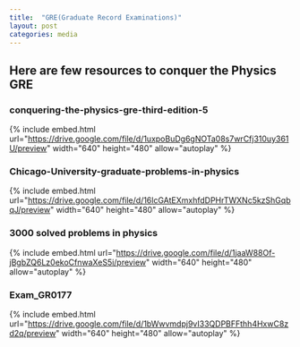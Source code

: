 ```yaml
---
title:  "GRE(Graduate Record Examinations)"
layout: post
categories: media
---
```

## Here are few resources to conquer the Physics GRE
### conquering-the-physics-gre-third-edition-5
{% include embed.html url="https://drive.google.com/file/d/1uxpoBuDg6gNOTa08s7wrCfj310uy361U/preview" width="640" height="480" allow="autoplay" %}

### Chicago-University-graduate-problems-in-physics
{% include embed.html url="https://drive.google.com/file/d/16lcGAtEXmxhfdDPHrTWXNc5kzShGqbqJ/preview" width="640" height="480" allow="autoplay" %}

### 3000 solved problems in physics
{% include embed.html url="https://drive.google.com/file/d/1jaaW88Of-jBgbZQ6Lz0ekoCfnwaXeS5i/preview" width="640" height="480" allow="autoplay" %}

### Exam_GR0177
{% include embed.html url="https://drive.google.com/file/d/1bWwvmdpj9vI33QDPBFFthh4HxwC8zd2q/preview" width="640" height="480" allow="autoplay" %}
